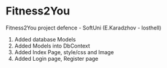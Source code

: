 # Fitness2You
Fitness2You project defence - SoftUni (E.Karadzhov - losthell)

1. Added database Models
2. Added Models into DbContext
3. Added Index Page, style/css and Image
4. Added Login page, Register page